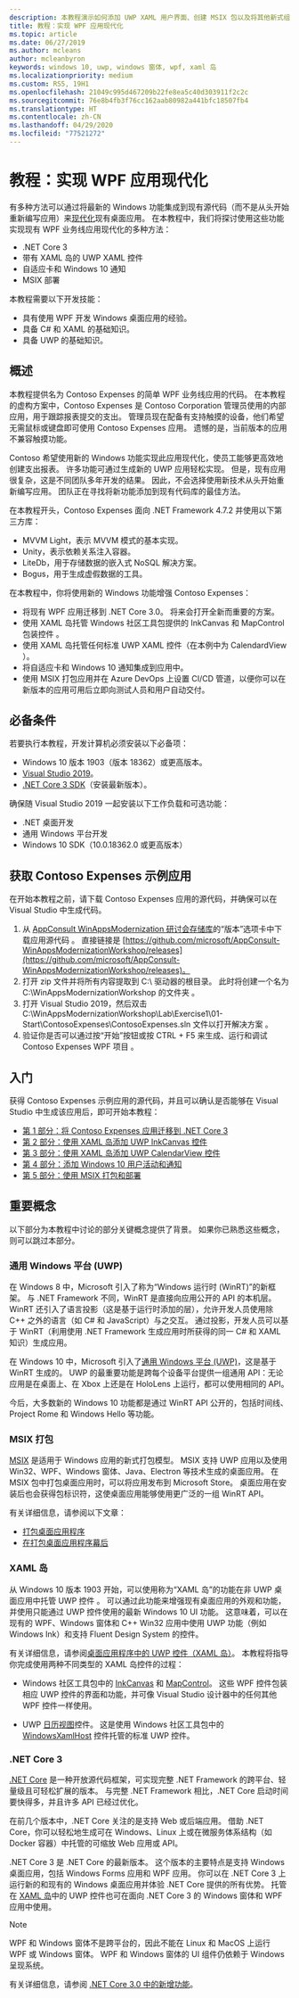 ```yaml
---
description: 本教程演示如何添加 UWP XAML 用户界面、创建 MSIX 包以及将其他新式组件合并到 WPF 应用中。
title: 教程：实现 WPF 应用现代化
ms.topic: article
ms.date: 06/27/2019
ms.author: mcleans
author: mcleanbyron
keywords: windows 10, uwp, windows 窗体, wpf, xaml 岛
ms.localizationpriority: medium
ms.custom: RS5, 19H1
ms.openlocfilehash: 21049c995d467209b22fe8ea5c40d303911f2c2c
ms.sourcegitcommit: 76e8b4fb3f76cc162aab80982a441bfc18507fb4
ms.translationtype: HT
ms.contentlocale: zh-CN
ms.lasthandoff: 04/29/2020
ms.locfileid: "77521272"
---
```

# <a name="tutorial-modernize-a-wpf-app"></a>教程：实现 WPF 应用现代化 

有多种方法可以通过将最新的 Windows 功能集成到现有源代码（而不是从头开始重新编写应用）来[现代化](index.md)现有桌面应用。 在本教程中，我们将探讨使用这些功能实现现有 WPF 业务线应用现代化的多种方法：

* .NET Core 3
* 带有 XAML 岛的 UWP XAML 控件
* 自适应卡和 Windows 10 通知
* MSIX 部署

本教程需要以下开发技能：

* 具有使用 WPF 开发 Windows 桌面应用的经验。
* 具备 C# 和 XAML 的基础知识。
* 具备 UWP 的基础知识。

## <a name="overview"></a>概述

本教程提供名为 Contoso Expenses 的简单 WPF 业务线应用的代码。 在本教程的虚构方案中，Contoso Expenses 是 Contoso Corporation 管理员使用的内部应用，用于跟踪报表提交的支出。 管理员现在配备有支持触摸的设备，他们希望无需鼠标或键盘即可使用 Contoso Expenses 应用。 遗憾的是，当前版本的应用不兼容触摸功能。

Contoso 希望使用新的 Windows 功能实现此应用现代化，使员工能够更高效地创建支出报表。 许多功能可通过生成新的 UWP 应用轻松实现。 但是，现有应用很复杂，这是不同团队多年开发的结果。 因此，不会选择使用新技术从头开始重新编写应用。 团队正在寻找将新功能添加到现有代码库的最佳方法。

在本教程开头，Contoso Expenses 面向 .NET Framework 4.7.2 并使用以下第三方库：

* MVVM Light，表示 MVVM 模式的基本实现。
* Unity，表示依赖关系注入容器。
* LiteDb，用于存储数据的嵌入式 NoSQL 解决方案。
* Bogus，用于生成虚假数据的工具。

在本教程中，你将使用新的 Windows 功能增强 Contoso Expenses：

* 将现有 WPF 应用迁移到 .NET Core 3.0。 将来会打开全新而重要的方案。
* 使用 XAML 岛托管 Windows 社区工具包提供的 InkCanvas 和 MapControl 包装控件   。
* 使用 XAML 岛托管任何标准 UWP XAML 控件（在本例中为 CalendardView  ）。
* 将自适应卡和 Windows 10 通知集成到应用中。
* 使用 MSIX 打包应用并在 Azure DevOps 上设置 CI/CD 管道，以便你可以在新版本的应用可用后立即向测试人员和用户自动交付。

## <a name="prerequisites"></a>必备条件

若要执行本教程，开发计算机必须安装以下必备项：

* Windows 10 版本 1903（版本 18362）或更高版本。
* [Visual Studio 2019](https://www.visualstudio.com)。
* [.NET Core 3 SDK](https://dotnet.microsoft.com/download/dotnet-core/3.0)（安装最新版本）。

确保随 Visual Studio 2019 一起安装以下工作负载和可选功能：

* .NET 桌面开发
* 通用 Windows 平台开发
* Windows 10 SDK（10.0.18362.0 或更高版本）

## <a name="get-the-contoso-expenses-sample-app"></a>获取 Contoso Expenses 示例应用

在开始本教程之前，请下载 Contoso Expenses 应用的源代码，并确保可以在 Visual Studio 中生成代码。

1. 从 [AppConsult WinAppsModernization 研讨会存储库](https://github.com/Microsoft/AppConsult-WinAppsModernizationWorkshop)的“版本”选项卡中下载应用源代码  。 直接链接是 [https://github.com/microsoft/AppConsult-WinAppsModernizationWorkshop/releases](https://github.com/microsoft/AppConsult-WinAppsModernizationWorkshop/releases)。
2. 打开 zip 文件并将所有内容提取到 C:\\  驱动器的根目录。 此时将创建一个名为 C:\WinAppsModernizationWorkshop 的文件夹  。
3. 打开 Visual Studio 2019，然后双击 C:\WinAppsModernizationWorkshop\Lab\Exercise1\01-Start\ContosoExpenses\ContosoExpenses.sln 文件以打开解决方案  。
4. 验证你是否可以通过按“开始”按钮或按 CTRL + F5 来生成、运行和调试 Contoso Expenses WPF 项目  。

## <a name="get-started"></a>入门

获得 Contoso Expenses 示例应用的源代码，并且可以确认是否能够在 Visual Studio 中生成该应用后，即可开始本教程：

* [第 1 部分：将 Contoso Expenses 应用迁移到 .NET Core 3](modernize-wpf-tutorial-1.md)
* [第 2 部分：使用 XAML 岛添加 UWP InkCanvas 控件](modernize-wpf-tutorial-2.md)
* [第 3 部分：使用 XAML 岛添加 UWP CalendarView 控件](modernize-wpf-tutorial-3.md)
* [第 4 部分：添加 Windows 10 用户活动和通知](modernize-wpf-tutorial-4.md)
* [第 5 部分：使用 MSIX 打包和部署](modernize-wpf-tutorial-5.md)

## <a name="important-concepts"></a>重要概念

以下部分为本教程中讨论的部分关键概念提供了背景。 如果你已熟悉这些概念，则可以跳过本部分。

### <a name="universal-windows-platform-uwp"></a>通用 Windows 平台 (UWP)

在 Windows 8 中，Microsoft 引入了称为“Windows 运行时 (WinRT)”的新框架。 与 .NET Framework 不同，WinRT 是直接向应用公开的 API 的本机层。 WinRT 还引入了语言投影（这是基于运行时添加的层），允许开发人员使用除 C++ 之外的语言（如 C# 和 JavaScript）与之交互。 通过投影，开发人员可以基于 WinRT（利用使用 .NET Framework 生成应用时所获得的同一 C# 和 XAML 知识）生成应用。 

在 Windows 10 中，Microsoft 引入了[通用 Windows 平台 (UWP)](/windows/uwp/get-started/universal-application-platform-guide)，这是基于 WinRT 生成的。 UWP 的最重要功能是跨每个设备平台提供一组通用 API：无论应用是在桌面上、在 Xbox 上还是在 HoloLens 上运行，都可以使用相同的 API。

今后，大多数新的 Windows 10 功能都是通过 WinRT API 公开的，包括时间线、Project Rome 和 Windows Hello 等功能。

### <a name="msix-packaging"></a>MSIX 打包

[MSIX](/windows/msix/) 是适用于 Windows 应用的新式打包模型。 MSIX 支持 UWP 应用以及使用 Win32、WPF、Windows 窗体、Java、Electron 等技术生成的桌面应用。 在 MSIX 包中打包桌面应用时，可以将应用发布到 Microsoft Store。 桌面应用在安装后也会获得包标识符，这使桌面应用能够使用更广泛的一组 WinRT API。

有关详细信息，请参阅以下文章：

* [打包桌面应用程序](/windows/uwp/porting/desktop-to-uwp-root)
* [在打包桌面应用程序幕后](/windows/uwp/porting/desktop-to-uwp-behind-the-scenes)

### <a name="xaml-islands"></a>XAML 岛

从 Windows 10 版本 1903 开始，可以使用称为“XAML 岛”的功能在非 UWP 桌面应用中托管 UWP 控件  。 可以通过此功能来增强现有桌面应用的外观和功能，并使用只能通过 UWP 控件使用的最新 Windows 10 UI 功能。 这意味着，可以在现有的 WPF、Windows 窗体和 C++ Win32 应用中使用 UWP 功能（例如 Windows Ink）和支持 Fluent Design System 的控件。

有关详细信息，请参阅[桌面应用程序中的 UWP 控件（XAML 岛）](/windows/uwp/xaml-platform/xaml-host-controls)。 本教程将指导你完成使用两种不同类型的 XAML 岛控件的过程：

* Windows 社区工具包中的 [InkCanvas](https://docs.microsoft.com/windows/communitytoolkit/controls/wpf-winforms/inkcanvas) 和 [MapControl](https://docs.microsoft.com/windows/communitytoolkit/controls/wpf-winforms/mapcontrol)。 这些 WPF 控件包装相应 UWP 控件的界面和功能，并可像 Visual Studio 设计器中的任何其他 WPF 控件一样使用。

* UWP [日历视图](/windows/uwp/design/controls-and-patterns/calendar-view)控件。 这是使用 Windows 社区工具包中的 [WindowsXamlHost](https://docs.microsoft.com/windows/communitytoolkit/controls/wpf-winforms/windowsxamlhost) 控件托管的标准 UWP 控件。

### <a name="net-core-3"></a>.NET Core 3

[.NET Core](https://docs.microsoft.com/dotnet/core/) 是一种开放源代码框架，可实现完整 .NET Framework 的跨平台、轻量级且可轻松扩展的版本。 与完整 .NET Framework 相比，.NET Core 启动时间要快得多，并且许多 API 已经过优化。

在前几个版本中，.NET Core 关注的是支持 Web 或后端应用。 借助 .NET Core，你可以轻松地生成可在 Windows、Linux 上或在微服务体系结构（如 Docker 容器）中托管的可缩放 Web 应用或 API。

.NET Core 3 是 .NET Core 的最新版本。 这个版本的主要特点是支持 Windows 桌面应用，包括 Windows Forms 应用和 WPF 应用。 你可以在 .NET Core 3 上运行新的和现有的 Windows 桌面应用并体验 .NET Core 提供的所有优势。 托管在 [XAML 岛](xaml-islands.md)中的 UWP 控件也可在面向 .NET Core 3 的 Windows 窗体和 WPF 应用中使用。

> [!NOTE]
> WPF 和 Windows 窗体不是跨平台的，因此不能在 Linux 和 MacOS 上运行 WPF 或 Windows 窗体。 WPF 和 Windows 窗体的 UI 组件仍依赖于 Windows 呈现系统。

有关详细信息，请参阅 [.NET Core 3.0 中的新增功能](https://docs.microsoft.com/dotnet/core/whats-new/dotnet-core-3-0)。
